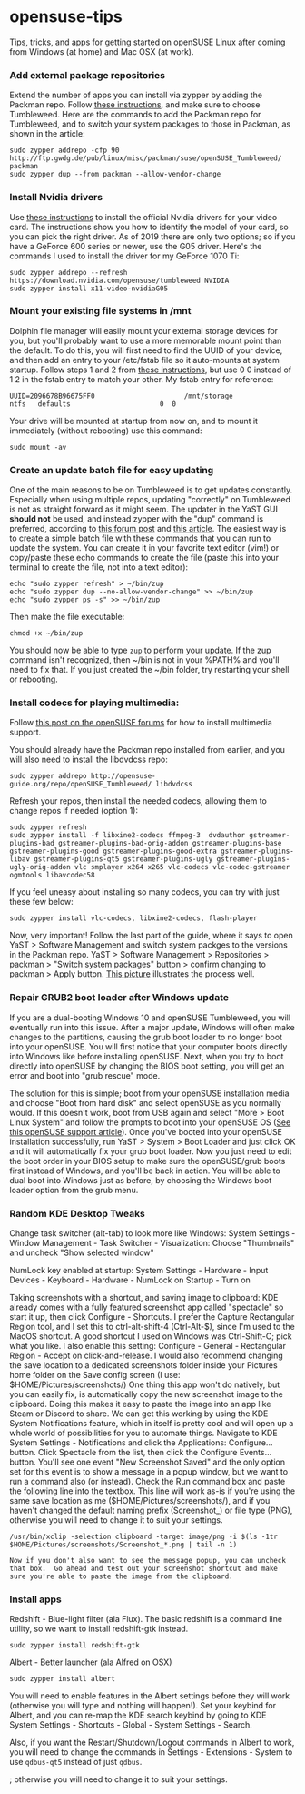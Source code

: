 # opensuse-tips

Tips, tricks, and apps for getting started on openSUSE Linux after coming from Windows (at home) and Mac OSX (at work).

### Add external package repositories

Extend the number of apps you can install via zypper by adding the Packman repo.  Follow [these instructions](https://en.opensuse.org/Additional_package_repositories), and make sure to choose Tumbleweed.  Here are the commands to add the Packman repo for Tumbleweed, and to switch your system packages to those in Packman, as shown in the article:

```
sudo zypper addrepo -cfp 90 http://ftp.gwdg.de/pub/linux/misc/packman/suse/openSUSE_Tumbleweed/ packman
sudo zypper dup --from packman --allow-vendor-change
```

### Install Nvidia drivers

Use [these instructions](https://en.opensuse.org/SDB:NVIDIA_drivers) to install the official Nvidia drivers for your video card.  The instructions show you how to identify the model of your card, so you can pick the right driver.  As of 2019 there are only two options; so if you have a GeForce 600 series or newer, use the G05 driver.  Here's the commands I used to install the driver for my GeForce 1070 Ti:

```
sudo zypper addrepo --refresh https://download.nvidia.com/opensuse/tumbleweed NVIDIA
sudo zypper install x11-video-nvidiaG05
```

### Mount your existing file systems in /mnt

Dolphin file manager will easily mount your external storage devices for you, but you'll probably want to use a more memorable mount point than the default.  To do this, you will first need to find the UUID of your device, and then add an entry to your /etc/fstab file so it auto-mounts at system startup.  Follow steps 1 and 2 from [these instructions](https://en.opensuse.org/SDB:Mount_additional_disk), but use 0 0 instead of 1 2 in the fstab entry to match your other.  My fstab entry for reference:

```
UUID=2096678B96675FF0                      /mnt/storage            ntfs   defaults                      0  0
```

Your drive will be mounted at startup from now on, and to mount it immediately (without rebooting) use this command:

```
sudo mount -av
```

### Create an update batch file for easy updating

One of the main reasons to be on Tumbleweed is to get updates constantly.  Especially when using multiple repos, updating "correctly" on Tumbleweed is not as straight forward as it might seem.  The updater in the YaST GUI __should not__ be used, and instead zypper with the "dup" command is preferred, according to [this forum post](https://forums.opensuse.org/showthread.php/528149-Updating-Tumbleweed) and [this article](https://lwn.net/Articles/717489/).  The easiest way is to create a simple batch file with these commands that you can run to update the system.  You can create it in your favorite text editor (vim!) or copy/paste these echo commands to create the file (paste this into your terminal to create the file, not into a text editor):

```
echo "sudo zypper refresh" > ~/bin/zup
echo "sudo zypper dup --no-allow-vendor-change" >> ~/bin/zup
echo "sudo zypper ps -s" >> ~/bin/zup
```

Then make the file executable:

```
chmod +x ~/bin/zup
```

You should now be able to type `zup` to perform your update.  If the zup command isn't recognized, then ~/bin is not in your %PATH% and you'll need to fix that.  If you just created the ~/bin folder, try restarting your shell or rebooting.

### Install codecs for playing multimedia:

Follow [this post on the openSUSE forums](https://forums.opensuse.org/showthread.php/523476-Multimedia-Guide-for-openSUSE-Tumbleweedhttps://forums.opensuse.org/showthread.php/523476-Multimedia-Guide-for-openSUSE-Tumbleweed) for how to install multimedia support.

You should already have the Packman repo installed from earlier, and you will also need to install the libdvdcss repo:

```
sudo zypper addrepo http://opensuse-guide.org/repo/openSUSE_Tumbleweed/ libdvdcss
```

Refresh your repos, then install the needed codecs, allowing them to change repos if needed (option 1):
```
sudo zypper refresh
sudo zypper install -f libxine2-codecs ffmpeg-3  dvdauthor gstreamer-plugins-bad gstreamer-plugins-bad-orig-addon gstreamer-plugins-base  gstreamer-plugins-good gstreamer-plugins-good-extra gstreamer-plugins-libav gstreamer-plugins-qt5 gstreamer-plugins-ugly gstreamer-plugins-ugly-orig-addon vlc smplayer x264 x265 vlc-codecs vlc-codec-gstreamer ogmtools libavcodec58
```

If you feel uneasy about installing so many codecs, you can try with just these few below:
```
sudo zypper install vlc-codecs, libxine2-codecs, flash-player
```

Now, very important!  Follow the last part of the guide, where it says to open YaST > Software Management and switch system packges to the versions in the Packman repo.  YaST > Software Management > Repositories > packman > "Switch system packages" button > confirm changing to packman > Apply button.  [This picture](http://paste.opensuse.org/view//92222495) illustrates the process well.

### Repair GRUB2 boot loader after Windows update

If you are a dual-booting Windows 10 and openSUSE Tumbleweed, you will eventually run into this issue.  After a major update, Windows will often make changes to the partitions, causing the grub boot loader to no longer boot into your openSUSE.  You will first notice that your computer boots directly into Windows like before installing openSUSE.  Next, when you try to boot directly into openSUSE by changing the BIOS boot setting, you will get an error and boot into "grub rescue" mode.

The solution for this is simple; boot from your openSUSE installation media and choose "Boot from hard disk" and select openSUSE as you normally would.  If this doesn't work, boot from USB again and select "More > Boot Linux System" and follow the prompts to boot into your openSUSE OS ([See this openSUSE support article](https://doc.opensuse.org/documentation/leap/startup/html/book.opensuse.startup/cha.trouble.html#sec.trouble.boot)).  Once you've booted into your openSUSE installation successfully, run YaST > System > Boot Loader and just click OK and it will automatically fix your grub boot loader.  Now you just need to edit the boot order in your BIOS setup to make sure the openSUSE/grub boots first instead of Windows, and you'll be back in action.  You will be able to dual boot into Windows just as before, by choosing the Windows boot loader option from the grub menu.

### Random KDE Desktop Tweaks

Change task switcher (alt-tab) to look more like Windows:
    System Settings - Window Management - Task Switcher - Visualization: Choose "Thumbnails" and uncheck "Show selected window"

NumLock key enabled at startup:
    System Settings - Hardware - Input Devices - Keyboard - Hardware - NumLock on Startup - Turn on

Taking screenshots with a shortcut, and saving image to clipboard:
    KDE already comes with a fully featured screenshot app called "spectacle" so start it up, then click Configure - Shortcuts.  I prefer the Capture Rectangular Region tool, and I set this to ctrl-alt-shift-4 (Ctrl-Alt-$), since I'm used to the MacOS shortcut.  A good shortcut I used on Windows was Ctrl-Shift-C; pick what you like.  I also enable this setting: Configure - General - Rectangular Region - Accept on click-and-release.  I would also recommend changing the save location to a dedicated screenshots folder inside your Pictures home folder on the Save config screen (I use: $HOME/Pictures/screenshots/)
    One thing this app won't do natively, but you can easily fix, is automatically copy the new screenshot image to the clipboard.  Doing this makes it easy to paste the image into an app like Steam or Discord to share.  We can get this working by using the KDE System Notifications feature, which in itself is pretty cool and will open up a whole world of possibilities for you to automate things.  Navigate to KDE System Settings - Notifications and click the Applications: Configure... button.  Click Spectacle from the list, then click the Configure Events... button.  You'll see one event "New Screenshot Saved" and the only option set for this event is to show a message in a popup window, but we want to run a command also (or instead).  Check the Run command box and paste the following line into the textbox.  This line will work as-is if you're using the same save location as me ($HOME/Pictures/screenshots/), and if you haven't changed the default naming prefix (Screenshot_) or file type (PNG), otherwise you will need to change it to suit your settings.
```
/usr/bin/xclip -selection clipboard -target image/png -i $(ls -1tr $HOME/Pictures/screenshots/Screenshot_*.png | tail -n 1)
```
    Now if you don't also want to see the message popup, you can uncheck that box.  Go ahead and test out your screenshot shortcut and make sure you're able to paste the image from the clipboard.

### Install apps

Redshift - Blue-light filter (ala Flux).  The basic redshift is a command line utility, so we want to install redshift-gtk instead.

```
sudo zypper install redshift-gtk
```

Albert - Better launcher (ala Alfred on OSX)

```
sudo zypper install albert
```
You will need to enable features in the Albert settings before they will work (otherwise you will type and nothing will happen!).  Set your keybind for Albert, and you can re-map the KDE search keybind by going to KDE System Settings - Shortcuts - Global - System Settings - Search.

Also, if you want the Restart/Shutdown/Logout commands in Albert to work, you will need to change the commands in Settings - Extensions - System to use `qdbus-qt5` instead of just `qdbus`.

; otherwise you will need to change it to suit your settings.

